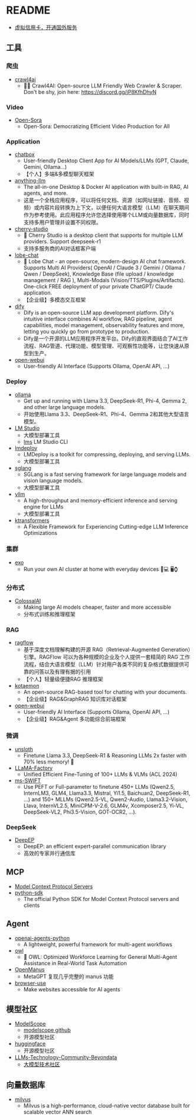 # README

 * [虚拟信用卡，开通国外服务](https://yeka.ai)

## 工具

### 爬虫
 * [crawl4ai](https://github.com/unclecode/crawl4ai)
   * 🚀🤖 Crawl4AI: Open-source LLM Friendly Web Crawler & Scraper. Don't be shy, join here: https://discord.gg/jP8KfhDhyN

### Video
 * [Open-Sora](https://github.com/hpcaitech/Open-Sora)
   * Open-Sora: Democratizing Efficient Video Production for All

### Application
 * [chatbox](https://github.com/Bin-Huang/chatbox)
   * User-friendly Desktop Client App for AI Models/LLMs (GPT, Claude, Gemini, Ollama...) 
   * 【个人】多端&多模型聊天框架 
 * [anything-llm](https://github.com/Mintplex-Labs/anything-llm)
   * The all-in-one Desktop & Docker AI application with built-in RAG, AI agents, and more.
   * 这是一个全栈应用程序，可以将任何文档、资源（如网址链接、音频、视频）或内容片段转换为上下文，以便任何大语言模型（LLM）在聊天期间作为参考使用。此应用程序允许您选择使用哪个LLM或向量数据库，同时支持多用户管理并设置不同权限。
 * [cherry-studio](https://github.com/CherryHQ/cherry-studio)
   * 🍒 Cherry Studio is a desktop client that supports for multiple LLM providers. Support deepseek-r1
   * 支持多服务商的AI对话框客户端
 * [lobe-chat](https://github.com/lobehub/lobe-chat)
   * 🤯 Lobe Chat - an open-source, modern-design AI chat framework. Supports Multi AI Providers( OpenAI / Claude 3 / Gemini / Ollama / Qwen / DeepSeek), Knowledge Base (file upload / knowledge management / RAG ), Multi-Modals (Vision/TTS/Plugins/Artifacts). One-click FREE deployment of your private ChatGPT/ Claude application.
   * 【企业级】多模态交互框架
 * [dify](https://github.com/langgenius/dify)  
   * Dify is an open-source LLM app development platform. Dify's intuitive interface combines AI workflow, RAG pipeline, agent capabilities, model management, observability features and more, letting you quickly go from prototype to production.
   * Dify是一个开源的LLM应用程序开发平台。Dify的直观界面结合了AI工作流程、RAG管道、代理功能、模型管理、可观察性功能等，让您快速从原型到生产。
 * [open-webui](https://github.com/open-webui/open-webui)
   * User-friendly AI Interface (Supports Ollama, OpenAI API, ...) 

### Deploy
 * [ollama](https://github.com/ollama/ollama)
   * Get up and running with Llama 3.3, DeepSeek-R1, Phi-4, Gemma 2, and other large language models.
   * 开始使用Llama 3.3、DeepSeek-R1、Phi-4、Gemma 2和其他大型语言模型。
 * [LM Studio](https://lmstudio.ai/)
   * 大模型部署工具 
   * [lms](https://github.com/lmstudio-ai/lms) LM Studio CLI
 * [lmdeploy](https://github.com/InternLM/lmdeploy)
   * LMDeploy is a toolkit for compressing, deploying, and serving LLMs. 
   * 大模型部署工具 
 * [sglang](https://github.com/sgl-project/sglang)
   * SGLang is a fast serving framework for large language models and vision language models.
   * 大模型部署工具
 * [vllm](https://github.com/vllm-project/vllm)
   * A high-throughput and memory-efficient inference and serving engine for LLMs
   * 大模型部署工具
 * [ktransformers](https://github.com/kvcache-ai/ktransformers)
   * A Flexible Framework for Experiencing Cutting-edge LLM Inference Optimizations 

### 集群
  * [exo](https://github.com/exo-explore/exo)
    * Run your own AI cluster at home with everyday devices 📱💻 🖥️⌚ 

### 分布式
  * [ColossalAI](https://github.com/hpcaitech/ColossalAI)
    * Making large AI models cheaper, faster and more accessible
    * 分布式训练和推理框架

### RAG
 * [ragflow](https://github.com/infiniflow/ragflow)
   * 基于深度文档理解构建的开源 RAG（Retrieval-Augmented Generation）引擎。RAGFlow 可以为各种规模的企业及个人提供一套精简的 RAG 工作流程，结合大语言模型（LLM）针对用户各类不同的复杂格式数据提供可靠的问答以及有理有据的引用
   * 【个人】轻量级便捷RAG 推理框架
 * [kotaemon](https://github.com/Cinnamon/kotaemon)
   * An open-source RAG-based tool for chatting with your documents.
   * 【企业级】RAG&GraphRAG 知识库对话框架
 * [open-webui](https://github.com/open-webui/open-webui)
   * User-friendly AI Interface (Supports Ollama, OpenAI API, ...)
   * 【企业级】RAG&Agent 多功能综合前端框架

### 微调
 * [unsloth](https://github.com/unslothai/unsloth)
   * Finetune Llama 3.3, DeepSeek-R1 & Reasoning LLMs 2x faster with 70% less memory! 🦥
 * [LLaMA-Factory](https://github.com/hiyouga/LLaMA-Factory)
   * Unified Efficient Fine-Tuning of 100+ LLMs & VLMs (ACL 2024)
 * [ms-SWIFT](https://github.com/modelscope/ms-swift)
   * Use PEFT or Full-parameter to finetune 450+ LLMs (Qwen2.5, InternLM3, GLM4, Llama3.3, Mistral, Yi1.5, Baichuan2, DeepSeek-R1, ...) and 150+ MLLMs (Qwen2.5-VL, Qwen2-Audio, Llama3.2-Vision, Llava, InternVL2.5, MiniCPM-V-2.6, GLM4v, Xcomposer2.5, Yi-VL, DeepSeek-VL2, Phi3.5-Vision, GOT-OCR2, ...).

### DeepSeek
 * [DeepEP](https://github.com/deepseek-ai/DeepEP)
   * DeepEP: an efficient expert-parallel communication library
   * 高效的专家并行通信库

## MCP
 * [Model Context Protocol Servers](https://github.com/modelcontextprotocol/servers)
 * [python-sdk](https://github.com/modelcontextprotocol/python-sdk)
   * The official Python SDK for Model Context Protocol servers and clients

## Agent
 * [openai-agents-python](https://github.com/openai/openai-agents-python)
   * A lightweight, powerful framework for multi-agent workflows
 * [owl](https://github.com/camel-ai/owl)
   * 🦉 OWL: Optimized Workforce Learning for General Multi-Agent Assistance in Real-World Task Automation
 * [OpenManus](https://github.com/mannaandpoem/OpenManus)
   * MetaGPT 复现几乎完整的 manus 功能
 * [browser-use](https://github.com/browser-use/browser-use)
   * Make websites accessible for AI agents 

## 模型社区
 * [ModelScope](https://www.modelscope.cn/home)
   * [modelscope github](https://github.com/modelscope) 
   * 开源模型社区
 * [huggingface](https://huggingface.co/spaces)
   * 开源模型社区
 * [LLMs-Technology-Community-Beyondata](https://github.com/fufankeji/LLMs-Technology-Community-Beyondata)
   * [大模型技术社区](https://kq4b3vgg5b.feishu.cn/wiki/JuJSwfbwmiwvbqkiQ7LcN1N1nhd)

## 向量数据库
 * [milvus](https://github.com/milvus-io/milvus)
   * Milvus is a high-performance, cloud-native vector database built for scalable vector ANN search 
